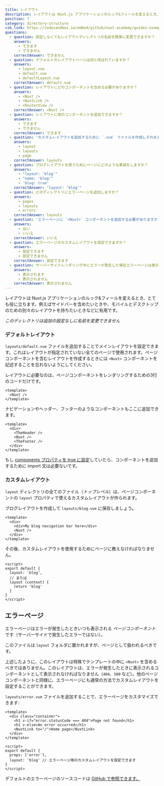 ```yaml
---
title: レイアウト
description: レイアウトは Nuxt.js アプリケーションのルック&フィールを変えるとき、とても役に立ちます。例えばサイドバーを含めたいときや、モバイルとデスクトップのための別々のレイアウトを持ちたいときなどに有用です。
position: 7
category: directory-structure
csb_link: https://codesandbox.io/embed/github/nuxt-academy/guides-examples/tree/master/04_directory_structure/07_layouts?fontsize=14&hidenavigation=1&theme=dark
questions:
  - question: 設定しなくてもレイアウトディレクトリの名前を簡単に変更できますか？
    answers:
      - できます
      - できません
    correctAnswer: できません
  - question: デフォルトのレイアウトページは何と呼ばれていますか？
    answers:
      - layout.vue
      - default.vue
      - defaultLayout.vue
    correctAnswer: default.vue
  - question: レイアウトにどのコンポーネントを含める必要がありますか？
    answers:
      - <Nuxt />
      - <NuxtLink />
      - <RouterView />
    correctAnswer: <Nuxt />
  - question: レイアウトに他のコンポーネントを追加できますか？
    answers:
      - できます
      - できません
    correctAnswer: できます
  - question: 'カスタムレイアウトを追加するために `.vue` ファイルを作成しそれをどのフォルダーに追加しますか？'
    answers:
      - layout
      - layouts
      - page
    correctAnswer: layouts
  - question: ブログレイアウトを使うためにページにどのような実装をしますか？
    answers:
      - "layout: 'blog'"
      - "name: 'blog'"
      - 'blog: true'
    correctAnswer: "layout: 'blog'"
  - question: どのディレクトリにエラーページを追加しますか？
    answers:
      - pages
      - layouts
      - errors
    correctAnswer: layouts
  - question: 'エラーページに `<Nuxt>` コンポーネントを追加する必要がありますか？'
    answers:
      - はい
      - いいえ
    correctAnswer: いいえ
  - question: エラーページのカスタムレイアウトを設定できますか？
    answers:
      - 設定できます
      - 設定できません
    correctAnswer: 設定できます
  - question: サーバーサイドレンダリング中にエラーが発生した場合エラーページは表示されますか？
    answers:
      - 表示されます
      - 表示されません
    correctAnswer: 表示されません
---
```


レイアウトは Nuxt.js アプリケーションのルック&フィールを変えるとき、とても役に立ちます。例えばサイドバーを含めたいときや、モバイルとデスクトップのための別々のレイアウトを持ちたいときなどに有用です。

<base-alert>

_このディレクトリは追加の設定なしに名前を変更できません_

</base-alert>

### デフォルトレイアウト

`layouts/default.vue` ファイルを追加することでメインレイアウトを設定できます。これはレイアウトが指定されていない全てのページで使用されます。ページコンポーネントを含むレイアウトを作成するときには `<Nuxt>` コンポーネントを記述することを忘れないようにしてください。

レイアウトに必要なのは、ページコンポーネントをレンダリングするための3行のコードだけです。

```html{}[layouts/default.vue]
<template>
  <Nuxt />
</template>
```

ナビゲーションやヘッダー、フッターのようなコンポーネントもここに追加できます。

```html{}[layouts/default.vue]
<template>
  <div>
    <TheHeader />
    <Nuxt />
    <TheFooter />
  </div>
</template>
```

<base-alert type="info">

もし [components プロパティを true に設定](/docs/2.x/directory-structure/components)していたら、コンポーネントを追加するために import 文は必要ないです。

</base-alert>

### カスタムレイアウト

`layout` ディレクトリの全てのファイル（_トップレベル_）は、ページコンポーネントの `layout` プロパティで使えるカスタムレイアウトが作られます。

ブログレイアウトを作成して `layouts/blog.vue` に保存しましょう。

```html{}[layouts/blog.vue]
<template>
  <div>
    <div>My blog navigation bar here</div>
    <Nuxt />
  </div>
</template>
```

その後、カスタムレイアウトを使用するためにページに教えなければなりません。

```js{}[pages/posts.vue]
<script>
export default {
  layout: 'blog',
  // または
  layout (context) {
    return 'blog'
  }
}
</script>
```

## エラーページ

エラーページはエラーが発生したときいつも表示される *ページコンポーネント* です（サーバーサイドで発生したエラーではない）。

<base-alert>

このファイルは `layout` フォルダに置かれますが、ページとして扱われるべきです。

</base-alert>

上述したように、このレイアウトは特殊でテンプレートの中に `<Nuxt>` を含めるべきではありません。このレイアウトは、エラーが発生したときに表示されるコンポーネントとして表示されなければなりません（`404`、`500` など）。他のページコンポーネントと同様に、エラーページにも通常の方法でカスタムレイアウトを設定することができます。

`layouts/error.vue` ファイルを追加することで、エラーページをカスタマイズできます:

```js{}[layouts/error.vue]
<template>
  <div class="container">
    <h1 v-if="error.statusCode === 404">Page not found</h1>
    <h1 v-else>An error occurred</h1>
    <NuxtLink to="/">Home page</NuxtLink>
  </div>
</template>

<script>
export default {
  props: ['error'],
  layout: 'blog' // エラーページ用のカスタムレイアウトを設定できます
}
</script>
```

<base-alert type="info">

デフォルトのエラーページのソースコードは [GitHub で参照できます。](https://github.com/nuxt/nuxt.js/blob/dev/packages/vue-app/template/components/nuxt-error.vue)

</base-alert>

<quiz :questions="questions"></quiz>

